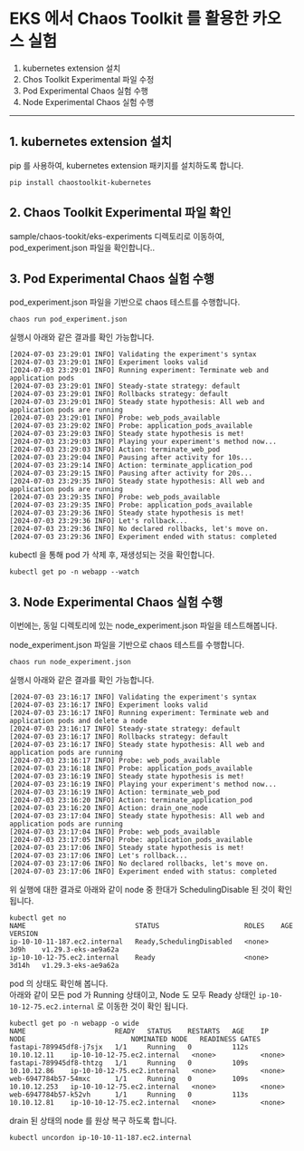 # EKS 에서 Chaos Toolkit 를 활용한 카오스 실험 

1. kubernetes extension 설치
2. Chos Toolkit Experimental 파일 수정
3. Pod Experimental Chaos 실험 수행
4. Node Experimental Chaos 실험 수행

---
## 1. kubernetes extension 설치

pip 를 사용하여, kubernetes extension 패키지를 설치하도록 합니다.  

```
pip install chaostoolkit-kubernetes
```

## 2. Chaos Toolkit Experimental 파일 확인

sample/chaos-tookit/eks-experiments 디렉토리로 이동하여, pod_experiment.json 파일을 확인합니다..  


## 3. Pod Experimental Chaos 실험 수행

pod_experiment.json 파일을 기반으로 chaos 테스트를 수행합니다.

```
chaos run pod_experiment.json
```

실행시 아래와 같은 결과를 확인 가능합니다.  

```
[2024-07-03 23:29:01 INFO] Validating the experiment's syntax
[2024-07-03 23:29:01 INFO] Experiment looks valid
[2024-07-03 23:29:01 INFO] Running experiment: Terminate web and application pods
[2024-07-03 23:29:01 INFO] Steady-state strategy: default
[2024-07-03 23:29:01 INFO] Rollbacks strategy: default
[2024-07-03 23:29:01 INFO] Steady state hypothesis: All web and application pods are running
[2024-07-03 23:29:01 INFO] Probe: web_pods_available
[2024-07-03 23:29:02 INFO] Probe: application_pods_available
[2024-07-03 23:29:03 INFO] Steady state hypothesis is met!
[2024-07-03 23:29:03 INFO] Playing your experiment's method now...
[2024-07-03 23:29:03 INFO] Action: terminate_web_pod
[2024-07-03 23:29:04 INFO] Pausing after activity for 10s...
[2024-07-03 23:29:14 INFO] Action: terminate_application_pod
[2024-07-03 23:29:15 INFO] Pausing after activity for 20s...
[2024-07-03 23:29:35 INFO] Steady state hypothesis: All web and application pods are running
[2024-07-03 23:29:35 INFO] Probe: web_pods_available
[2024-07-03 23:29:35 INFO] Probe: application_pods_available
[2024-07-03 23:29:36 INFO] Steady state hypothesis is met!
[2024-07-03 23:29:36 INFO] Let's rollback...
[2024-07-03 23:29:36 INFO] No declared rollbacks, let's move on.
[2024-07-03 23:29:36 INFO] Experiment ended with status: completed
```

kubectl 을 통해 pod 가 삭제 후, 재생성되는 것을 확인합니다.  

```
kubectl get po -n webapp --watch
```


## 3. Node Experimental Chaos 실험 수행

이번에는, 동일 디렉토리에 있는 node_experiment.json 파일을 테스트해봅니다.

node_experiment.json 파일을 기반으로 chaos 테스트를 수행합니다.

```
chaos run node_experiment.json
```

실행시 아래와 같은 결과를 확인 가능합니다.  

```
[2024-07-03 23:16:17 INFO] Validating the experiment's syntax
[2024-07-03 23:16:17 INFO] Experiment looks valid
[2024-07-03 23:16:17 INFO] Running experiment: Terminate web and application pods and delete a node
[2024-07-03 23:16:17 INFO] Steady-state strategy: default
[2024-07-03 23:16:17 INFO] Rollbacks strategy: default
[2024-07-03 23:16:17 INFO] Steady state hypothesis: All web and application pods are running
[2024-07-03 23:16:17 INFO] Probe: web_pods_available
[2024-07-03 23:16:18 INFO] Probe: application_pods_available
[2024-07-03 23:16:19 INFO] Steady state hypothesis is met!
[2024-07-03 23:16:19 INFO] Playing your experiment's method now...
[2024-07-03 23:16:19 INFO] Action: terminate_web_pod
[2024-07-03 23:16:20 INFO] Action: terminate_application_pod
[2024-07-03 23:16:20 INFO] Action: drain_one_node
[2024-07-03 23:17:04 INFO] Steady state hypothesis: All web and application pods are running
[2024-07-03 23:17:04 INFO] Probe: web_pods_available
[2024-07-03 23:17:05 INFO] Probe: application_pods_available
[2024-07-03 23:17:06 INFO] Steady state hypothesis is met!
[2024-07-03 23:17:06 INFO] Let's rollback...
[2024-07-03 23:17:06 INFO] No declared rollbacks, let's move on.
[2024-07-03 23:17:06 INFO] Experiment ended with status: completed
```

위 실행에 대한 결과로 아래와 같이 node 중 한대가 SchedulingDisable 된 것이 확인 됩니다.

```
kubectl get no
NAME                           STATUS                     ROLES    AGE     VERSION
ip-10-10-11-187.ec2.internal   Ready,SchedulingDisabled   <none>   3d9h    v1.29.3-eks-ae9a62a
ip-10-10-12-75.ec2.internal    Ready                      <none>   3d14h   v1.29.3-eks-ae9a62a
```

pod 의 상태도 확인해 봅니다.  
아래와 같이 모든 pod 가 Running 상태이고, Node 도 모두 Ready 상태인 `ip-10-10-12-75.ec2.internal` 로 이동한 것이 확인 됩니다. 

```
kubectl get po -n webapp -o wide
NAME                      READY   STATUS    RESTARTS   AGE    IP             NODE                          NOMINATED NODE   READINESS GATES
fastapi-789945df8-j7sjx   1/1     Running   0          112s   10.10.12.11    ip-10-10-12-75.ec2.internal   <none>           <none>
fastapi-789945df8-thtzg   1/1     Running   0          109s   10.10.12.86    ip-10-10-12-75.ec2.internal   <none>           <none>
web-6947784b57-54mxc      1/1     Running   0          109s   10.10.12.253   ip-10-10-12-75.ec2.internal   <none>           <none>
web-6947784b57-k52vh      1/1     Running   0          113s   10.10.12.81    ip-10-10-12-75.ec2.internal   <none>           <none>
```

drain 된 상태의 node 를 원상 복구 하도록 합니다.  

```
kubectl uncordon ip-10-10-11-187.ec2.internal
```
